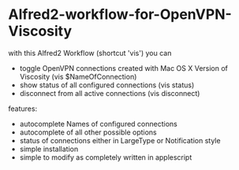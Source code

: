 Alfred2-workflow-for-OpenVPN-Viscosity
======================================

with this Alfred2 Workflow (shortcut 'vis') you can 
 - toggle OpenVPN connections created with Mac OS X Version of Viscosity (vis $NameOfConnection)
 - show status of all configured connections (vis status)
 - disconnect from all active connections (vis disconnect)
 
features:
 - autocomplete Names of configured connections
 - autocomplete of all other possible options
 - status of connections either in LargeType or Notification style
 - simple installation
 - simple to modify as completely written in applescript
